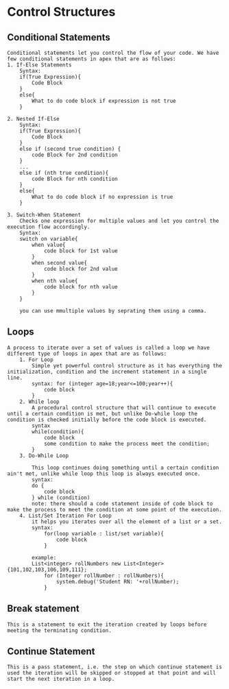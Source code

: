 # Control Structures

## Conditional Statements

    Conditional statements let you control the flow of your code. We have few conditional statements in apex that are as follows:
    1. If-Else Statements
        Syntax:
        if(True Expression){
            Code Block
        }
        else{
            What to do code block if expression is not true
        }
    
    2. Nested If-Else
        Syntax:
        if(True Expression){
            Code Block
        }
        else if (second true condition) {
            code Block for 2nd condition
        }
        ...
        else if (nth true condition){
            code Block for nth condition
        }
        else{
            What to do code block if no expression is true
        }

    3. Switch-When Statement
        Checks one expression for multiple values and let you control the execution flow accordingly.
        Syntax:
        switch on variable{
            when value{
                code block for 1st value
            }
            when second value{
                code block for 2nd value
            }
            when nth value{
                code block for nth value
            }
        }

        you can use mmultiple values by seprating them using a comma.

## Loops

    A process to iterate over a set of values is called a loop we have different type of loops in apex that are as follows:
        1. For Loop
            Simple yet powerful control structure as it has everything the initialization, condition and the increment statement in a single line.
            syntax: for (integer age=18;year<=100;year++){
                code block
            }
        2. While loop
            A procedural control structure that will continue to execute until a certain condition is met, but unlike Do-while loop the condition is checked initially before the code block is executed.
            syntax
            while(condition){
                code block
                some condition to make the process meet the condition;
            }
        3. Do-While Loop

            This loop continues doing something until a certain condition ain't met, unlike while loop this loop is always executed once.
            syntax:
            do {
                code block
            } while (condition)
            note: there should a code statement inside of code block to make the process to meet the condition at some point of the execution.
        4. List/Set Iteration For Loop
            it helps you iterates over all the element of a list or a set.
            syntax:
                for(loop variable : list/set variable){
                    code block
                }

            example:
            List<integer> rollNumbers new List<Integer>{101,102,103,106,109,111};
                for (Integer rollNumber : rollNumbers){
                    system.debug('Student RN: '+rollNumber);
                }


## Break statement

    This is a statement to exit the iteration created by loops before meeting the terminating condition.

## Continue Statement

    This is a pass statement, i.e. the step on which continue statement is used the iteration will be skipped or stopped at that point and will start the next iteration in a loop.

